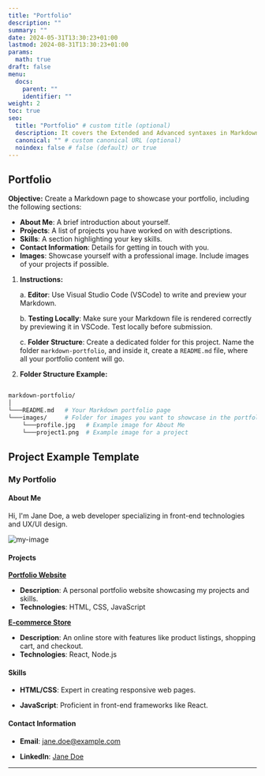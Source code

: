 ```yaml
---
title: "Portfolio"
description: ""
summary: ""
date: 2024-05-31T13:30:23+01:00
lastmod: 2024-08-31T13:30:23+01:00
params:
  math: true
draft: false
menu:
  docs:
    parent: ""
    identifier: ""
weight: 2
toc: true
seo:
  title: "Portfolio" # custom title (optional)
  description: It covers the Extended and Advanced syntaxes in Markdown, best practices for writing clear and effective technical content, and tips for organizing structuring and formatting your documents. Whether you're new to Markdown or looking to refine your skills, this guide will help you master the essentials and produce professional-quality documentation # custom description (recommended)
  canonical: "" # custom canonical URL (optional)
  noindex: false # false (default) or true
---
```



## Portfolio

**Objective:** Create a Markdown page to showcase your portfolio, including the following sections:

   - **About Me**: A brief introduction about yourself.
  - **Projects**: A list of projects you have worked on with descriptions.
  - **Skills**: A section highlighting your key skills.
  - **Contact Information**: Details for getting in touch with you.
  - **Images**: Showcase yourself with a professional image. Include images of your projects if possible.

1. **Instructions:**

    a. **Editor**: Use Visual Studio Code (VSCode) to write and preview your Markdown.

    b. **Testing Locally**: Make sure your Markdown file is rendered correctly by previewing it in VSCode. Test locally before submission.

    c. **Folder Structure**: Create a dedicated folder for this project. Name the folder `markdown-portfolio`, and inside it, create a `README.md` file, where all your portfolio content will go.

2. **Folder Structure Example:**

```bash

markdown-portfolio/
│
└───README.md   # Your Markdown portfolio page
└───images/     # Folder for images you want to showcase in the portfolio
    └───profile.jpg   # Example image for About Me
    └───project1.png  # Example image for a project

```

## Project Example Template
### My Portfolio
#### About Me

Hi, I'm Jane Doe, a web developer specializing in front-end technologies and UX/UI design.

![my-image](https://paper-attachments.dropboxusercontent.com/s_59B55ADBAB7D7A55670C584A21EC6F04D6D50E31AA6DC372D704E4BE635F2ECA_1726483336662_file.jpeg)

#### Projects

[**Portfolio Website**](http://google.com)

- **Description**: A personal portfolio website showcasing my projects and skills.
- **Technologies**: HTML, CSS, JavaScript

[**E-commerce Store**](http://google.com)

- **Description**: An online store with features like product listings, shopping cart, and checkout.
- **Technologies**: React, Node.js

#### Skills

- **HTML/CSS**: Expert in creating responsive web pages.

- **JavaScript**: Proficient in front-end frameworks like React.

#### Contact Information

- **Email**: [jane.doe@example.com](mailto:jane.doe@example.com)

- **LinkedIn**: [Jane Doe](https://linkedin.com/in/jane-doe)

----------
  